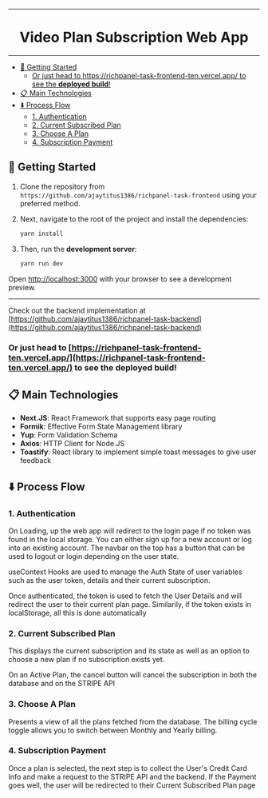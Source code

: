 <hr>
<h1 style="text-align:center;width:100%;">Video Plan Subscription Web App</h1>
<hr>

- [:rocket: Getting Started](#rocket-getting-started)
  - [Or just head to https://richpanel-task-frontend-ten.vercel.app/ to see the **deployed build**!](#or-just-head-to-httpsrichpanel-task-frontend-tenvercelapp-to-see-the-deployed-build)
- [:clipboard: Main Technologies](#clipboard-main-technologies)
- [:arrow_down: Process Flow](#arrow_down-process-flow)
  - [1. Authentication](#1-authentication)
  - [2. Current Subscribed Plan](#2-current-subscribed-plan)
  - [3. Choose A Plan](#3-choose-a-plan)
  - [4. Subscription Payment](#4-subscription-payment)

## :rocket: Getting Started

1. Clone the repository from `https://github.com/ajaytitus1386/richpanel-task-frontend` using your preferred method.

2. Next, navigate to the root of the project and install the dependencies:

   ```bash
   yarn install
   ```

3. Then, run the **development server**:

   ```bash
   yarn run dev
   ```

Open [http://localhost:3000](http://localhost:3000) with your browser to see a development preview.

<hr>

Check out the backend implementation at [https://github.com/ajaytitus1386/richpanel-task-backend](https://github.com/ajaytitus1386/richpanel-task-backend)

### Or just head to [https://richpanel-task-frontend-ten.vercel.app/](https://richpanel-task-frontend-ten.vercel.app/) to see the **deployed build**!

## :clipboard: Main Technologies

- **Next.JS**: React Framework that supports easy page routing
- **Formik**: Effective Form State Management library
- **Yup**: Form Validation Schema
- **Axios**: HTTP Client for Node.JS
- **Toastify**: React library to implement simple toast messages to give user feedback

## :arrow_down: Process Flow

### 1. Authentication

On Loading, up the web app will redirect to the login page if no token was found in the local storage. You can either sign up for a new account or log into an existing account. The navbar on the top has a button that can be used to logout or login depending on the user state.

useContext Hooks are used to manage the Auth State of user variables such as the user token, details and their current subscription.

Once authenticated, the token is used to fetch the User Details and will redirect the user to their current plan page. Similarily, if the token exists in localStorage, all this is done automatically

### 2. Current Subscribed Plan

This displays the current subscription and its state as well as an option to choose a new plan if no subscription exists yet.

On an Active Plan, the cancel button will cancel the subscription in both the database and on the STRIPE API

### 3. Choose A Plan

Presents a view of all the plans fetched from the database. The billing cycle toggle allows you to switch between Monthly and Yearly billing.

### 4. Subscription Payment

Once a plan is selected, the next step is to collect the User's Credit Card Info and make a request to the STRIPE API and the backend. If the Payment goes well, the user will be redirected to their Current Subscribed Plan page
